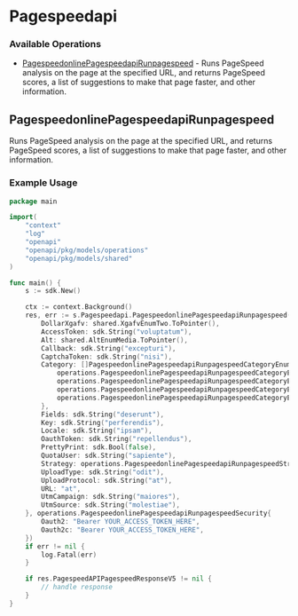 # Pagespeedapi

### Available Operations

* [PagespeedonlinePagespeedapiRunpagespeed](#pagespeedonlinepagespeedapirunpagespeed) - Runs PageSpeed analysis on the page at the specified URL, and returns PageSpeed scores, a list of suggestions to make that page faster, and other information.

## PagespeedonlinePagespeedapiRunpagespeed

Runs PageSpeed analysis on the page at the specified URL, and returns PageSpeed scores, a list of suggestions to make that page faster, and other information.

### Example Usage

```go
package main

import(
	"context"
	"log"
	"openapi"
	"openapi/pkg/models/operations"
	"openapi/pkg/models/shared"
)

func main() {
    s := sdk.New()

    ctx := context.Background()
    res, err := s.Pagespeedapi.PagespeedonlinePagespeedapiRunpagespeed(ctx, operations.PagespeedonlinePagespeedapiRunpagespeedRequest{
        DollarXgafv: shared.XgafvEnumTwo.ToPointer(),
        AccessToken: sdk.String("voluptatum"),
        Alt: shared.AltEnumMedia.ToPointer(),
        Callback: sdk.String("excepturi"),
        CaptchaToken: sdk.String("nisi"),
        Category: []PagespeedonlinePagespeedapiRunpagespeedCategoryEnum{
            operations.PagespeedonlinePagespeedapiRunpagespeedCategoryEnumSeo,
            operations.PagespeedonlinePagespeedapiRunpagespeedCategoryEnumCategoryUnspecified,
            operations.PagespeedonlinePagespeedapiRunpagespeedCategoryEnumBestPractices,
            operations.PagespeedonlinePagespeedapiRunpagespeedCategoryEnumCategoryUnspecified,
        },
        Fields: sdk.String("deserunt"),
        Key: sdk.String("perferendis"),
        Locale: sdk.String("ipsam"),
        OauthToken: sdk.String("repellendus"),
        PrettyPrint: sdk.Bool(false),
        QuotaUser: sdk.String("sapiente"),
        Strategy: operations.PagespeedonlinePagespeedapiRunpagespeedStrategyEnumMobile.ToPointer(),
        UploadType: sdk.String("odit"),
        UploadProtocol: sdk.String("at"),
        URL: "at",
        UtmCampaign: sdk.String("maiores"),
        UtmSource: sdk.String("molestiae"),
    }, operations.PagespeedonlinePagespeedapiRunpagespeedSecurity{
        Oauth2: "Bearer YOUR_ACCESS_TOKEN_HERE",
        Oauth2c: "Bearer YOUR_ACCESS_TOKEN_HERE",
    })
    if err != nil {
        log.Fatal(err)
    }

    if res.PagespeedAPIPagespeedResponseV5 != nil {
        // handle response
    }
}
```

